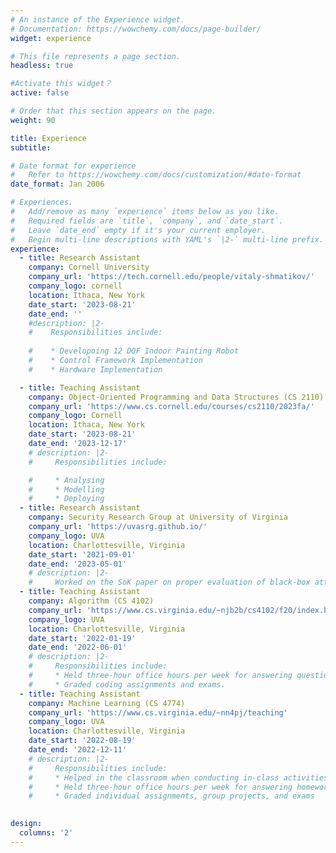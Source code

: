 ```yaml
---
# An instance of the Experience widget.
# Documentation: https://wowchemy.com/docs/page-builder/
widget: experience

# This file represents a page section.
headless: true

#Activate this widget？
active: false

# Order that this section appears on the page.
weight: 90

title: Experience
subtitle:

# Date format for experience
#   Refer to https://wowchemy.com/docs/customization/#date-format
date_format: Jan 2006

# Experiences.
#   Add/remove as many `experience` items below as you like.
#   Required fields are `title`, `company`, and `date_start`.
#   Leave `date_end` empty if it's your current employer.
#   Begin multi-line descriptions with YAML's `|2-` multi-line prefix.
experience:
  - title: Research Assistant
    company: Cornell University
    company_url: 'https://tech.cornell.edu/people/vitaly-shmatikov/'
    company_logo: cornell
    location: Ithaca, New York
    date_start: '2023-08-21'
    date_end: ''
    #description: |2-
    #    Responsibilities include:
        
    #    * Developoing 12 DOF Indoor Painting Robot
    #    * Control Framework Implementation
    #    * Hardware Implementation

  - title: Teaching Assistant
    company: Object-Oriented Programming and Data Structures (CS 2110)
    company_url: 'https://www.cs.cornell.edu/courses/cs2110/2023fa/'
    company_logo: Cornell
    location: Ithaca, New York
    date_start: '2023-08-21'
    date_end: '2023-12-17'
    # description: |2-
    #     Responsibilities include:

    #     * Analysing
    #     * Modelling
    #     * Deploying
  - title: Research Assistant
    company: Security Research Group at University of Virginia
    company_url: 'https://uvasrg.github.io/'
    company_logo: UVA
    location: Charlottesville, Virginia
    date_start: '2021-09-01'
    date_end: '2023-05-01'
    # description: |2-
    #     Worked on the SoK paper on proper evaluation of black-box attacks to generate adversarial examples, which has been accepted to IEEE SaTML 2024.
  - title: Teaching Assistant
    company: Algorithm (CS 4102)
    company_url: 'https://www.cs.virginia.edu/~njb2b/cs4102/f20/index.html'
    company_logo: UVA
    location: Charlottesville, Virginia
    date_start: '2022-01-19'
    date_end: '2022-06-01'
    # description: |2-
    #     Responsibilities include:
    #     * Held three-hour office hours per week for answering questions of homework,
    #     * Graded coding assignments and exams.
  - title: Teaching Assistant
    company: Machine Learning (CS 4774)
    company_url: 'https://www.cs.virginia.edu/~nn4pj/teaching'
    company_logo: UVA
    location: Charlottesville, Virginia
    date_start: '2022-08-19'
    date_end: '2022-12-11'
    # description: |2-
    #     Responsibilities include:
    #     * Helped in the classroom when conducting in-class activities,
    #     * Held three-hour office hours per week for answering homework questions
    #     * Graded individual assignments, group projects, and exams
 

design:
  columns: '2'
---
```

